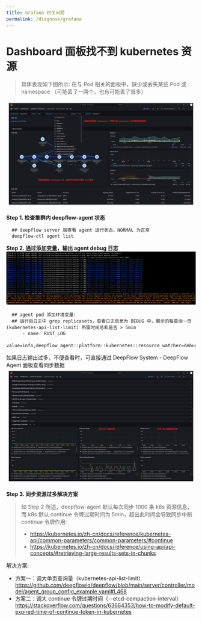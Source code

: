 ```yaml
---
title: Grafana 相关问题
permalink: /diagnose/grafana
---
```


# Dashboard 面板找不到 kubernetes 资源
> 具体表现如下图所示: 在与 Pod 相关的面板中，缺少或丢失某些 Pod 或 namespace （可能丢了一两个，也有可能丢了很多）

<img src="./imgs/grafana_not_found_k8s_resources.png">

**Step 1. 检查集群内 deepflow-agent 状态**
```
  ## deepflow server 端查看 agent 运行状态，NORMAL 为正常
  deepflow-ctl agent list
```

**Step 2. 通过添加变量，输出 agent debug 日志**
<img src="./imgs/deepflow_agent_debug_log.png">

```
  ## agent pod 添加环境变量:
  ## 运行后日志中 grep replicasets，查看日志信息为 DEBUG 中，展示的每查询一页 (kubernetes-api-list-limit) 所需时间总和是否 > 5min
      - name: RUST_LOG
        value=info,deepflow_agent::platform::kubernetes::resource_watcher=debug
```

如果日志输出过多，不便查看时，可直接通过 DeepFlow System - DeepFlow Agent 面板查看同步数据
<img src="./imgs/deepflow_agent_sync_k8s_resources.png">

**Step 3. 同步资源过多解决方案**
> 如 Step 2 所述，deepflow-agent 默认每次同步 1000 条 k8s 资源信息，而 k8s 默认 continue 令牌过期时间为 5min，超出此时间会导致同步中断
> continue 令牌作用:
> - https://kubernetes.io/zh-cn/docs/reference/kubernetes-api/common-parameters/common-parameters/#continue
> - https://kubernetes.io/zh-cn/docs/reference/using-api/api-concepts/#retrieving-large-results-sets-in-chunks

解决方案:
  - 方案一：调大单页查询量（kubernetes-api-list-limit）
  https://github.com/deepflowio/deepflow/blob/main/server/controller/model/agent_group_config_example.yaml#L468
  - 方案二：调大 continue 令牌过期时间（--etcd-compaction-interval）
  https://stackoverflow.com/questions/63664353/how-to-modify-default-expired-time-of-continue-token-in-kubernetes